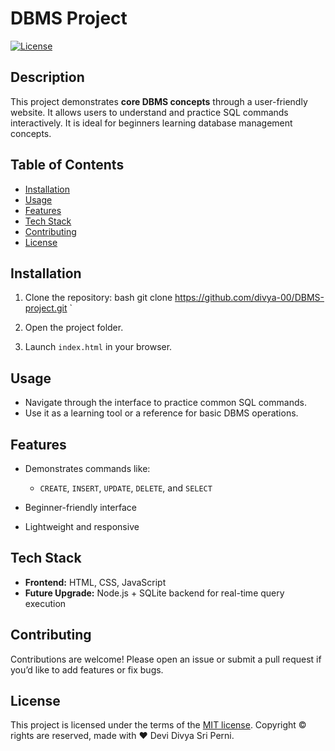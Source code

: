 # DBMS Project

[![License](https://img.shields.io/badge/license-MIT-blue.svg)](https://opensource.org/licenses/MIT)

## Description

This project demonstrates **core DBMS concepts** through a user-friendly website. It allows users to understand and practice SQL commands interactively. It is ideal for beginners learning database management concepts.

## Table of Contents

- [Installation](#installation)
- [Usage](#usage)
- [Features](#features)
- [Tech Stack](#tech-stack)
- [Contributing](#contributing)
- [License](#license)

## Installation

1. Clone the repository:
   bash
   git clone https://github.com/divya-00/DBMS-project.git
`

2. Open the project folder.
3. Launch `index.html` in your browser.

## Usage

* Navigate through the interface to practice common SQL commands.
* Use it as a learning tool or a reference for basic DBMS operations.

## Features

* Demonstrates commands like:

  * `CREATE`, `INSERT`, `UPDATE`, `DELETE`, and `SELECT`
* Beginner-friendly interface
* Lightweight and responsive

## Tech Stack

* **Frontend:** HTML, CSS, JavaScript
* **Future Upgrade:** Node.js + SQLite backend for real-time query execution

## Contributing

Contributions are welcome! Please open an issue or submit a pull request if you’d like to add features or fix bugs.

## License

This project is licensed under the terms of the [MIT license](LICENSE).
Copyright © rights are reserved, made with :heart: Devi Divya Sri Perni.

